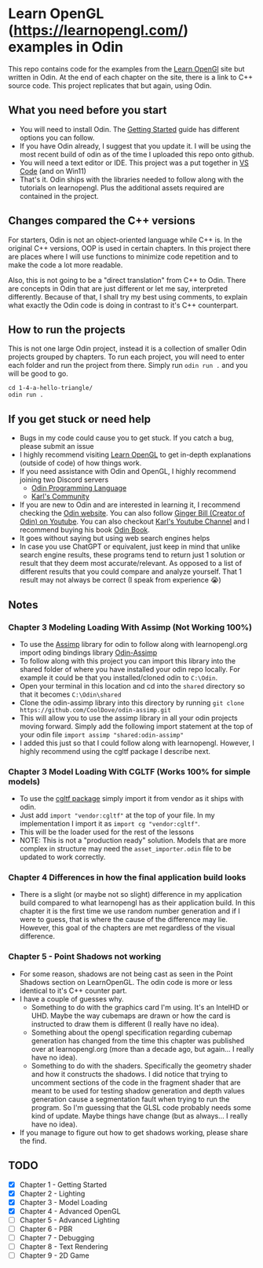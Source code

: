 # Learn OpenGL (https://learnopengl.com/) examples in Odin
This repo contains code for the examples from the [Learn OpenGl](https://learnopengl.com/) site but written in Odin. At the end of each chapter on the site, there is a link to C++ source code. This project replicates that but again, using Odin.

## What you need before you start
- You will need to install Odin. The [Getting Started](https://odin-lang.org/docs/install/) guide has different options you can follow.
- If you have Odin already, I suggest that you update it. I will be using the most recent build of odin as of the time I uploaded this repo onto github.
- You will need a text editor or IDE. This project was a put together in [VS Code](https://code.visualstudio.com/) (and on Win11)
- That's it. Odin ships with the libraries needed to follow along with the tutorials on learnopengl. Plus the additional assets required are contained in the project.

## Changes compared the C++ versions
For starters, Odin is not an object-oriented language while C++ is. In the original C++ versions, OOP is used in certain chapters. In this project there are places where I will use functions to minimize code repetition and to make the code a lot more readable.

Also, this is not going to be a "direct translation" from C++ to Odin. There are concepts in Odin that are just different or let me say, interpreted differently. Because of that, I shall try my best using comments, to explain what exactly the Odin code is doing in contrast to it's C++ counterpart.

## How to run the projects
This is not one large Odin project, instead it is a collection of smaller Odin projects grouped by chapters. To run each project, you will need to enter each folder and run the project from there. Simply run ```odin run .``` and you will be good to go.
```
cd 1-4-a-hello-triangle/
odin run .
```

## If you get stuck or need help
- Bugs in my code could cause you to get stuck. If you catch a bug, please submit an issue
- I highly recommend visiting [Learn OpenGL](https://learnopengl.com/) to get in-depth explanations (outside of code) of how things work.
- If you need assistance with Odin and OpenGL, I highly recommend joining two Discord servers
  - [Odin Programming Language](https://discord.gg/Dh7vnfff)
  - [Karl's Community](https://discord.gg/UvTaBesN)
- If you are new to Odin and are interested in learning it, I recommend checking the [Odin website](https://odin-lang.org/). You can also follow [Ginger Bill (Creator of Odin) on Youtube](https://www.youtube.com/@GingerGames). You can also checkout [Karl's Youtube Channel](https://www.youtube.com/@karl_zylinski) and I recommend buying his book [Odin Book](https://odinbook.com/).
- It goes without saying but using web search engines helps
- In case you use ChatGPT or equivalent, just keep in mind that unlike search engine results, these programs tend to return just 1 solution or result that they deem most accurate/relevant. As opposed to a list of different results that you could compare and analyze yourself. That 1 result may not always be correct (I speak from experience 😭)

## Notes
### Chapter 3 Modeling Loading With Assimp (Not Working 100%)
- To use the [Assimp](https://github.com/assimp/assimp) library for odin to follow along with learnopengl.org import oding bindings library [Odin-Assimp](https://github.com/CoolDove/odin-assimp/tree/master)
- To follow  along with this project you can import this library into the shared folder of where you have installed your odin repo locally. For example it could be that you installed/cloned odin to ```C:\Odin```. 
- Open your terminal in this location and cd into the ```shared``` directory so that it becomes ```C:\Odin\shared```
- Clone the odin-assimp library into this directory by running ```git clone https://github.com/CoolDove/odin-assimp.git```
- This will allow you to use the assimp library in all your odin projects moving forward. Simply add the following import statement at the top of your odin file ```import assimp "shared:odin-assimp"```
- I added this just so that I could follow along with learnopengl. However, I highly recommend using the cgltf package I describe next.

### Chapter 3 Model Loading With CGLTF (Works 100% for simple models)
- To use the [cgltf package](https://pkg.odin-lang.org/vendor/cgltf/) simply import it from vendor as it ships with odin.
- Just add ```import "vendor:cgltf"``` at the top of your file. In my implementation I import it as ```import cg "vendor:cgltf"```.
- This will be the loader used for the rest of the lessons
- NOTE: This is not a "production ready" solution. Models that are more complex in structure may need the ```asset_importer.odin``` file to be updated to work correctly. 

### Chapter 4 Differences in how the final application build looks
- There is a slight (or maybe not so slight) difference in my application build compared to what learnopengl has as their application build. In this chapter it is the first time we use random number generation and if I were to guess, that is where the cause of the difference may lie. However, this goal of the chapters are met regardless of the visual difference.

### Chapter 5 - Point Shadows not working
- For some reason, shadows are not being cast as seen in the Point Shadows section on LearnOpenGL. The odin code is more or less identical to it's C++ counter part.
- I have a couple of guesses why.
  - Something to do with the graphics card I'm using. It's an IntelHD or UHD. Maybe the way cubemaps are drawn or how the card is instructed to draw them is different (I really have no idea).
  - Something about the opengl specification regarding cubemap generation has changed from the time this chapter was published over at learnopengl.org (more than a decade ago, but again... I really have no idea).
  - Something to do with the shaders. Specifically the geometry shader and how it constructs the shadows. I did notice that trying to uncomment sections of the code in the fragment shader that are meant to be used for testing shadow generation and depth values generation cause a segmentation fault when trying to run the program. So I'm guessing that the GLSL code probably needs some kind of update. Maybe things have change (but as always... I really have no idea).
- If you manage to figure out how to get shadows working, please share the find.

## TODO
- [x] Chapter 1 - Getting Started
- [x] Chapter 2 - Lighting
- [x] Chapter 3 - Model Loading
- [x] Chapter 4 - Advanced OpenGL
- [ ] Chapter 5 - Advanced Lighting
- [ ] Chapter 6 - PBR
- [ ] Chapter 7 - Debugging
- [ ] Chapter 8 - Text Rendering
- [ ] Chapter 9 - 2D Game